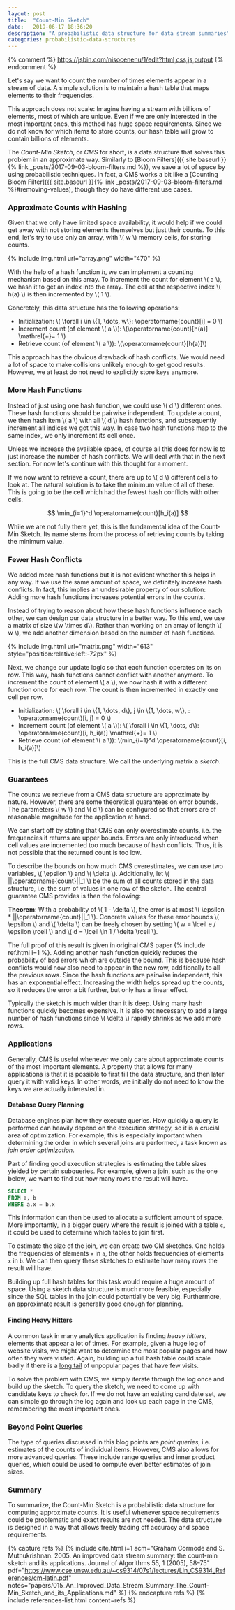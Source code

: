 ```yaml
---
layout: post
title:  "Count-Min Sketch"
date:   2019-06-17 18:36:20
description: "A probabilistic data structure for data stream summaries"
categories: probabilistic-data-structures
---
```


{% comment %} https://jsbin.com/nisocenenu/1/edit?html,css,js,output {% endcomment %}

<script src="https://cdnjs.cloudflare.com/ajax/libs/mathjax/2.7.0/MathJax.js?config=TeX-AMS-MML_HTMLorMML" type="text/javascript"></script>

Let's say we want to count the number of times elements appear in a stream of data.
A simple solution is to maintain a hash table that maps elements to their frequencies.

This approach does not scale: Imagine having a stream with billions of elements, most of which are unique.
Even if we are only interested in the most important ones, this method has huge space requirements.
Since we do not know for which items to store counts, our hash table will grow to contain billions of elements.

The *Count-Min Sketch*, or *CMS* for short, is a data structure that solves this problem in an approximate way.
Similarly to [Bloom Filters]({{ site.baseurl }}{% link _posts/2017-09-03-bloom-filters.md %}), we save a lot of space by using probabilistic techniques.
In fact, a CMS works a bit like a [Counting Bloom Filter]({{ site.baseurl }}{% link _posts/2017-09-03-bloom-filters.md %}#removing-values), though they do have different use cases.

### Approximate Counts with Hashing

Given that we only have limited space availability, it would help if we could get away with not storing elements themselves but just their counts.
To this end, let's try to use only an array, with \\( w \\) memory cells, for storing counts.

{% include img.html url="array.png" width="470" %}

With the help of a hash function *h*, we can implement a counting mechanism based on this array.
To increment the count for element \\( a \\), we hash it to get an index into the array.
The cell at the respective index \\( h(a) \\) is then incremented by \\( 1 \\).

Concretely, this data structure has the following operations:

- Initialization: \\( \forall i \in \\{1, \dots, w\\}: \operatorname{count}[i] = 0 \\)
- Increment count (of element \\( a \\)): \\(\operatorname{count}[h(a)] \mathrel{+}= 1 \\)
- Retrieve count (of element \\( a \\)): \\(\operatorname{count}[h(a)]\\)

This approach has the obvious drawback of hash conflicts.
We would need a lot of space to make collisions unlikely enough to get good results.
However, we at least do not need to explicitly store keys anymore.

### More Hash Functions

Instead of just using one hash function, we could use \\( d \\) different ones.
These hash functions should be pairwise independent.
To update a count, we then hash item \\( a \\) with all \\( d \\) hash functions, and subsequently increment all indices we got this way.
In case two hash functions map to the same index, we only increment its cell once.

Unless we increase the available space, of course all this does for now is to just increase the number of hash conflicts.
We will deal with that in the next section.
For now let's continue with this thought for a moment.

If we now want to retrieve a count, there are up to \\( d \\) different cells to look at.
The natural solution is to take the minimum value of all of these.
This is going to be the cell which had the fewest hash conflicts with other cells.

$$
\min_{i=1}^d \operatorname{count}[h_i(a)]
$$

While we are not fully there yet, this is the fundamental idea of the Count-Min Sketch.
Its name stems from the process of retrieving counts by taking the minimum value.

### Fewer Hash Conflicts

We added more hash functions but it is not evident whether this helps in any way.
If we use the same amount of space, we definitely increase hash conflicts.
In fact, this implies an undesirable property of our solution: Adding more hash functions increases potential errors in the counts.

Instead of trying to reason about how these hash functions influence each other, we can design our data structure in a better way.
To this end, we use a matrix of size \\(w \times d\\).
Rather than working on an array of length \\( w \\), we add another dimension based on the number of hash functions.

{% include img.html url="matrix.png" width="613" style="position:relative;left:-72px" %}

Next, we change our update logic so that each function operates on its on row.
This way, hash functions cannot conflict with another anymore.
To increment the count of element \\( a \\), we now hash it with a different function once for each row.
The count is then incremented in exactly one cell per row.


- Initialization: \\( \forall i \in \\{1, \dots, d\\}, j \in \\{1, \dots, w\\}, : \operatorname{count}[i, j] = 0 \\)
- Increment count (of element \\( a \\)): \\( \forall i \in \\{1, \dots, d\\}: \operatorname{count}[i, h_i(a)] \mathrel{+}= 1 \\)
- Retrieve count (of element \\( a \\)): \\(min_{i=1}^d \operatorname{count}[i, h_i(a)]\\)

This is the full CMS data structure.
We call the underlying matrix a *sketch*.

<div id="cms"></div>

### Guarantees

The counts we retrieve from a CMS data structure are approximate by nature.
However, there are some theoretical guarantees on error bounds.
The parameters \\( w \\) and \\( d \\) can be configured so that errors are of reasonable magnitude for the application at hand.

We can start off by stating that CMS can only overestimate counts, i.e. the frequencies it returns are upper bounds.
Errors are only introduced when cell values are incremented too much because of hash conflicts.
Thus, it is not possible that the returned count is too low.

To describe the bounds on how much CMS overestimates, we can use two variables, \\( \epsilon \\) and \\( \delta \\).
Additionally, let \\( \|\|\operatorname{count}\|\|_1 \\) be the sum of all counts stored in the data structure, i.e. the sum of values in one row of the sketch.
The central guarantee CMS provides is then the following:

**Theorem**: With a probability of \\( 1 - \delta \\), the error is at most \\( \epsilon * \|\|\operatorname{count}\|\|_1 \\).
Concrete values for these error bounds \\( \epsilon \\) and \\( \delta \\) can be freely chosen by setting \\( w = \lceil e / \epsilon \rceil \\) and \\( d = \lceil \ln 1 / \delta \rceil \\).

The full proof of this result is given in original CMS paper {% include ref.html i=1 %}.
Adding another hash function quickly reduces the probability of bad errors which are outside the bound.
This is because hash conflicts would now also need to appear in the new row, additionally to all the previous rows.
Since the hash functions are pairwise independent, this has an exponential effect.
Increasing the width helps spread up the counts, so it reduces the error a bit further, but only has a linear effect.

Typically the sketch is much wider than it is deep.
Using many hash functions quickly becomes expensive.
It is also not necessary to add a large number of hash functions since \\( \delta \\) rapidly shrinks as we add more rows.

### Applications

Generally, CMS is useful whenever we only care about approximate counts of the most important elements.
A property that allows for many applications is that it is possible to first fill the data structure, and then later query it with valid keys.
In other words, we initially do not need to know the keys we are actually interested in.

#### Database Query Planning

Database engines plan how they execute queries.
How quickly a query is performed can heavily depend on the execution strategy, so it is a crucial area of optimization.
For example, this is especially important when determining the order in which several joins are performed, a task known as *join order optimization*.

Part of finding good execution strategies is estimating the table sizes yielded by certain subqueries.
For example, given a join, such as the one below, we want to find out how many rows the result will have.

```sql
SELECT *
FROM a, b
WHERE a.x = b.x
```

This information can then be used to allocate a sufficient amount of space.
More importantly, in a bigger query where the result is joined with a table `c`, it could be used to determine which tables to join first.

To estimate the size of the join, we can create two CM sketches.
One holds the frequencies of elements `x` in  `a`, the other holds frequencies of elements `x` in `b`.
We can then query these sketches to estimate how many rows the result will have.

Building up full hash tables for this task would require a huge amount of space.
Using a sketch data structure is much more feasible, especially since the SQL tables in the join could potentially be very big.
Furthermore, an approximate result is generally good enough for planning.

#### Finding Heavy Hitters

A common task in many analytics application is finding *heavy hitters*, elements that appear a lot of times.
For example, given a huge log of website visits, we might want to determine the most popular pages and how often they were visited.
Again, building up a full hash table could scale badly if there is a [long tail](https://en.wikipedia.org/wiki/Long_tail) of unpopular pages that have few visits.

To solve the problem with CMS, we simply iterate through the log once and build up the sketch.
To query the sketch, we need to come up with candidate keys to check for.
If we do not have an existing candidate set, we can simple go through the log again and look up each page in the CMS, remembering the most important ones.

### Beyond Point Queries

The type of queries discussed in this blog points are *point queries*, i.e. estimates of the counts of individual items.
However, CMS also allows for more advanced queries.
These include range queries and inner product queries, which could be used to compute even better estimates of join sizes.

### Summary

To summarize, the Count-Min Sketch is a probabilistic data structure for computing approximate counts.
It is useful whenever space requirements could be problematic and exact results are not needed.
The data structure is designed in a way that allows freely trading off accuracy and space requirements.

{% capture refs %}
	{% include cite.html i=1 acm="Graham Cormode and S. Muthukrishnan. 2005. An improved data stream summary: the count-min sketch and its applications. Journal of Algorithms 55, 1 (2005), 58–75" pdf="https://www.cse.unsw.edu.au/~cs9314/07s1/lectures/Lin_CS9314_References/cm-latin.pdf" notes="papers/015_An_Improved_Data_Stream_Summary_The_Count-Min_Sketch_and_its_Applications.md" %}
{% endcapture refs %}
{% include references-list.html content=refs %}

<script src="https://fb.me/react-15.1.0.js"></script>
<script src="https://fb.me/react-dom-15.1.0.js"></script>
<script src="https://cdnjs.cloudflare.com/ajax/libs/crypto-js/3.1.2/components/core-min.js"></script>
<script src="https://cdnjs.cloudflare.com/ajax/libs/crypto-js/3.1.2/rollups/hmac-md5.js"></script>

<style>
.cms {
  width: 650px;
  overflow: hidden;
  margin-bottom: 15px;
}

.cms i {
  text-decoration: none;
  font-style: none;
  font-family: monospace;
  font-size: 18px;
}

.cms table {
  border-collapse: collapse;
}

.cms tr {
  line-height: 0;
}

.cms td {
  border: 1px solid;
  border-bottom: 0;
  border-right: 0;
  display: inline-block;
  padding: 7px 0px;
  font-family: monospace;
  font-size: 15px;
  color: #222;
  width: 39px;
  text-align: center;
  overflow: hidden;
  line-height: 22px;
}

.cms tr:last-child td {
  border-bottom: 1px solid;
}

.cms td:last-child {
  border-right: 1px solid;
}

.cms form {
  padding-bottom: 10px;
  margin-top: 10px;
}

.cms input {
  display: inline-block;
  position: relative;
  vertical-align: top;
}

.cms input[type="text"] {
  width: 150px;
  height: 15px;
  padding: 4px 6px;
  font-size: 14px;
  float: none;
  margin-left: 0;
  background-color: #ffffff;
  border: 1px solid #cccccc;
  outline: none;
  line-height: 20px;
  color: #555555;
  font-family: "Helvetica Neue", Helvetica, Arial, sans-serif;
  border-radius: 4px 0 0 4px;
}

.cms input[type="submit"], .cms input[type="button"] {
  min-width: 100px;
  height: 25px;
  line-height: 15px;
  margin-left: -3px;
  padding: 4px 12px;
  font-size: 14px;
  color: #333333;
  text-align: center;
  text-shadow: 0 1px 1px rgba(255, 255, 255, 0.75);
  cursor: pointer;
  background-color: #e6e6e6;
  background-image: -moz-linear-gradient(top, #ffffff, #e6e6e6);
  background-image: -webkit-gradient(linear, 0 0, 0 100%, from(#ffffff), to(#e6e6e6));
  background-image: -webkit-linear-gradient(top, #ffffff, #e6e6e6);
  background-image: -o-linear-gradient(top, #ffffff, #e6e6e6);
  background-image: linear-gradient(to bottom, #ffffff, #e6e6e6);
  background-repeat: repeat-x;
  border: 1px solid #cccccc;*
  border: 0;
  border-color: #e6e6e6 #e6e6e6 #bfbfbf;
  border-color: rgba(0, 0, 0, 0.1) rgba(0, 0, 0, 0.1) rgba(0, 0, 0, 0.25);
  border-bottom-color: #b3b3b3;
  font-family: "Helvetica Neue", Helvetica, Arial, sans-serif;
}

.cms input[type="submit"]:active, .bloom-filter input[type="button"]:active {
  background-color: #ffffff;
  background-image: -moz-linear-gradient(bottom, #ffffff, #e6e6e6);
  background-image: -webkit-gradient(linear, 0 0, 0 100%, from(#e6e6e6), to(#ffffff));
  background-image: -webkit-linear-gradient(bottom, #ffffff, #e6e6e6);
  background-image: -o-linear-gradient(bottom, #ffffff, #e6e6e6);
  background-image: linear-gradient(to top, #ffffff, #e6e6e6);
  background-repeat: repeat-x;
}

.cms input:last-child {
  border-radius: 0 4px 4px 0;
}
  width: 650px;
  overflow: hidden;
}

.cms i {
  text-decoration: none;
  font-style: none;
  font-family: monospace;
  font-size: 15px;
}

.cms table {
  border-collapse: collapse;
  margin: 15px 0 !important;
  margin-top: 12px !important;
}

.cms table tbody td {
  border: 1px solid;
  border-bottom: 0;
  border-right: 0;
  display: inline-block;
  padding: 6px 0px;
  font-family: monospace;
  font-size: 15px;
  color: #222;
  width: 39px;
  text-align: center;
  overflow: hidden;
}

.cms tr:last-child td {
  border-bottom: 1px solid;
}

.cms td:last-child {
  border-right: 1px solid;
}

.cms form {
  padding-bottom: 10px;
  margin-top: 10px;
}

.cms input {
  display: inline-block;
  position: relative;
  vertical-align: top;
}

.cms input[type="text"] {
  width: 150px;
  height: 15px;
  padding: 4px 6px;
  font-size: 14px;
  float: none;
  margin-left: 0;
  background-color: #ffffff;
  border: 1px solid #cccccc;
  outline: none;
  line-height: 20px;
  color: #555555;
  font-family: "Helvetica Neue", Helvetica, Arial, sans-serif;
  border-radius: 4px 0 0 4px;
}

.cms input[type="submit"], .cms input[type="button"] {
  min-width: 100px;
  height: 25px;
  line-height: 15px;
  margin-left: -3px;
  padding: 4px 12px;
  font-size: 14px;
  color: #333333;
  text-align: center;
  text-shadow: 0 1px 1px rgba(255, 255, 255, 0.75);
  cursor: pointer;
  background-color: #e6e6e6;
  background-image: -moz-linear-gradient(top, #ffffff, #e6e6e6);
  background-image: -webkit-gradient(linear, 0 0, 0 100%, from(#ffffff), to(#e6e6e6));
  background-image: -webkit-linear-gradient(top, #ffffff, #e6e6e6);
  background-image: -o-linear-gradient(top, #ffffff, #e6e6e6);
  background-image: linear-gradient(to bottom, #ffffff, #e6e6e6);
  background-repeat: repeat-x;
  border: 1px solid #cccccc;*
  border: 0;
  border-color: #e6e6e6 #e6e6e6 #bfbfbf;
  border-color: rgba(0, 0, 0, 0.1) rgba(0, 0, 0, 0.1) rgba(0, 0, 0, 0.25);
  border-bottom-color: #b3b3b3;
  font-family: "Helvetica Neue", Helvetica, Arial, sans-serif;
}

.cms input[type="submit"]:active, .bloom-filter input[type="button"]:active {
  background-color: #ffffff;
  background-image: -moz-linear-gradient(bottom, #ffffff, #e6e6e6);
  background-image: -webkit-gradient(linear, 0 0, 0 100%, from(#e6e6e6), to(#ffffff));
  background-image: -webkit-linear-gradient(bottom, #ffffff, #e6e6e6);
  background-image: -o-linear-gradient(bottom, #ffffff, #e6e6e6);
  background-image: linear-gradient(to top, #ffffff, #e6e6e6);
  background-repeat: repeat-x;
}

.cms input:last-child {
  border-radius: 0 4px 4px 0;
}
</style>

<script>
function _instanceof(left, right) { if (right != null && typeof Symbol !== "undefined" && right[Symbol.hasInstance]) { return right[Symbol.hasInstance](left); } else { return left instanceof right; } }

function _typeof(obj) { if (typeof Symbol === "function" && typeof Symbol.iterator === "symbol") { _typeof = function _typeof(obj) { return typeof obj; }; } else { _typeof = function _typeof(obj) { return obj && typeof Symbol === "function" && obj.constructor === Symbol && obj !== Symbol.prototype ? "symbol" : typeof obj; }; } return _typeof(obj); }

function _classCallCheck(instance, Constructor) { if (!_instanceof(instance, Constructor)) { throw new TypeError("Cannot call a class as a function"); } }

function _defineProperties(target, props) { for (var i = 0; i < props.length; i++) { var descriptor = props[i]; descriptor.enumerable = descriptor.enumerable || false; descriptor.configurable = true; if ("value" in descriptor) descriptor.writable = true; Object.defineProperty(target, descriptor.key, descriptor); } }

function _createClass(Constructor, protoProps, staticProps) { if (protoProps) _defineProperties(Constructor.prototype, protoProps); if (staticProps) _defineProperties(Constructor, staticProps); return Constructor; }

function _possibleConstructorReturn(self, call) { if (call && (_typeof(call) === "object" || typeof call === "function")) { return call; } return _assertThisInitialized(self); }

function _assertThisInitialized(self) { if (self === void 0) { throw new ReferenceError("this hasn't been initialised - super() hasn't been called"); } return self; }

function _getPrototypeOf(o) { _getPrototypeOf = Object.setPrototypeOf ? Object.getPrototypeOf : function _getPrototypeOf(o) { return o.__proto__ || Object.getPrototypeOf(o); }; return _getPrototypeOf(o); }

function _inherits(subClass, superClass) { if (typeof superClass !== "function" && superClass !== null) { throw new TypeError("Super expression must either be null or a function"); } subClass.prototype = Object.create(superClass && superClass.prototype, { constructor: { value: subClass, writable: true, configurable: true } }); if (superClass) _setPrototypeOf(subClass, superClass); }

function _setPrototypeOf(o, p) { _setPrototypeOf = Object.setPrototypeOf || function _setPrototypeOf(o, p) { o.__proto__ = p; return o; }; return _setPrototypeOf(o, p); }

var CMSVisualization =
/*#__PURE__*/
function (_React$Component) {
  _inherits(CMSVisualization, _React$Component);

  function CMSVisualization(props) {
    var _this;

    _classCallCheck(this, CMSVisualization);

    _this = _possibleConstructorReturn(this, _getPrototypeOf(CMSVisualization).call(this, props));
    var matrix = [];

    for (var i = 0; i < props.d; i++) {
      matrix[i] = [];

      for (var j = 0; j < props.w; j++) {
        matrix[i].push(0);
      }
    }

    _this.state = {
      matrix: matrix,
      lastKey: null,
      lastCount: null
    };
    return _this;
  }

  _createClass(CMSVisualization, [{
    key: "render",
    value: function render() {
      return React.createElement("div", {
        className: "cms"
      }, React.createElement("h3", null, "Live Demo: Count-Min Sketch (w = ", this.props.w, ", d = ", this.props.d, ")"), React.createElement("table", null, React.createElement("tbody", null, this.state.matrix.map(this.renderRow.bind(this)))), this.renderForm(), this.renderResult());
    }
  }, {
    key: "renderRow",
    value: function renderRow(row, i) {
      return React.createElement("tr", {
        key: "row" + i
      }, row.map(this.renderCell.bind(this)));
    }
  }, {
    key: "renderCell",
    value: function renderCell(cell, i) {
      var style = {};

      if (cell >= 1000) {
        style = {
          fontSize: "13px",
        };
      }

      if (cell >= 10000) {
        style = {
          fontSize: "12px",
        };
      }

      return React.createElement("td", {
        key: "cell" + i,
        style: style
      }, cell);
    }
  }, {
    key: "renderForm",
    value: function renderForm() {
      return React.createElement("form", {
        onSubmit: this.increment.bind(this)
      }, React.createElement("input", {
        type: "text",
        placeholder: "key",
        ref: "value"
      }), React.createElement("input", {
        type: "submit",
        value: "Increment",
        onClick: this.increment.bind(this)
      }), React.createElement("input", {
        type: "button",
        value: "Retrieve count",
        onClick: this.retrieve.bind(this)
      }));
    }
  }, {
    key: "renderResult",
    value: function renderResult() {
      if (!this.state.lastKey) {
        return React.createElement("div", null);
      } else {
        return React.createElement("div", null, "The retrieved count for key \"", React.createElement("i", null, this.state.lastKey), "\" was ", React.createElement("i", null, this.state.lastCount), ".");
      }
    }
  }, {
    key: "hash",
    value: function hash(value) {
      var seed = arguments.length > 1 && arguments[1] !== undefined ? arguments[1] : 0;
      return Math.abs(CryptoJS.MD5(value + seed).words.reduce(function (a, b) {
        return a + b;
      }), 0) % this.props.w;
    }
  }, {
    key: "increment",
    value: function increment(e) {
      e.preventDefault();
      var input = this.refs.value;
      var value = input.value;
      input.select();
      if (value.trim() == "") return false;

      for (var i = 0; i < this.props.d; i++) {
        var j = this.hash(value, i);
        var matrix = this.state.matrix;
        matrix[i][j] += 1;
      }

      this.setState({
        matrix: matrix
      });
    }
  }, {
    key: "retrieve",
    value: function retrieve(e) {
      e.preventDefault();
      var input = this.refs.value;
      var value = input.value;
      input.select();
      if (value.trim() == "") return false;
      var cells = [];

      for (var i = 0; i < this.props.d; i++) {
        var j = this.hash(value, i);
        cells.push(this.state.matrix[i][j]);
      }

      this.setState({
        lastKey: value,
        lastCount: Math.min.apply(null, cells)
      });
    }
  }]);

  return CMSVisualization;
}(React.Component);

ReactDOM.render(React.createElement(CMSVisualization, {
  w: 16,
  d: 4
}), document.getElementById("cms"));
</script>
